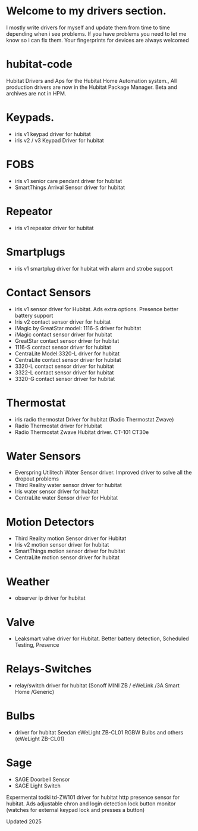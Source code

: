 # Welcome to my drivers section.
I mostly write drivers for myself and update them from time to time depending when i see problems. If you have problems you need to let me know so i can fix them. Your fingerprints for devices are always welcomed 


# hubitat-code
 Hubitat Drivers and Aps for the Hubitat Home Automation system., All production drivers are now in the Hubitat Package Manager. Beta and archives are not in HPM.

 # Keypads.
* iris v1 keypad driver for hubitat
* iris v2 / v3 Keypad Driver for hubitat
 
# FOBS
* iris v1 senior care pendant driver for hubitat
* SmartThings Arrival Sensor driver for hubitat

# Repeator
* iris v1 repeator driver for hubitat

# Smartplugs
* iris v1 smartplug driver for hubitat with alarm and strobe support
 
# Contact Sensors 
* iris v1 sensor driver for Hubitat. Ads extra options. Presence better battery support
* Iris v2 contact sensor driver for hubitat
* iMagic by GreatStar  model: 1116-S driver for hubitat
* iMagic contact sensor driver for hubitat
* GreatStar contact sensor driver for hubitat
* 1116-S contact sensor driver for hubitat
* CentraLite Model:3320-L driver for hubitat
* CentraLite contact sensor driver for hubitat
* 3320-L contact sensor driver for hubitat
* 3322-L contact sensor driver for hubitat
* 3320-G contact sensor driver for hubitat
 
# Thermostat 
* iris radio thermostat Driver for hubitat (Radio Thermostat Zwave)
* Radio Thermostat driver for Hubitat 
* Radio Thermostat Zwave Hubitat driver. CT-101 CT30e 

# Water Sensors 
* Everspring Utilitech Water Sensor driver. Improved driver to solve all the dropout problems
* Third Reality water sensor driver for hubitat
* Iris water sensor driver for hubitat
* CentraLite water Sensor driver for Hubitat

# Motion Detectors
* Third Reality motion Sensor driver for Hubitat
* Iris v2 motion sensor driver for hubitat
* SmartThings motion sensor driver for hubitat
* CentraLite motion sensor driver for hubitat

# Weather
* observer ip driver for hubitat

# Valve
* Leaksmart valve driver for Hubitat. Better battery detection, Scheduled Testing, Presence

# Relays-Switches
* relay/switch driver for hubitat (Sonoff MINI ZB / eWeLink /3A Smart Home /Generic)

# Bulbs
* driver for hubitat Seedan eWeLight ZB-CL01 RGBW Bulbs and others (eWeLight ZB-CL01)
 
# Sage
* SAGE Doorbell Sensor 
* SAGE Light Switch 


Expermental todki td-ZW101  driver for hubitat
http presence sensor for hubitat. Ads adjustable chron and login detection
lock button monitor (watches for external keypad lock and presses a button)



Updated 2025





